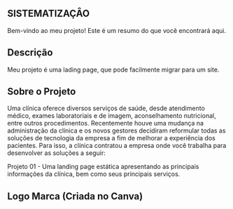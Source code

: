 ## SISTEMATIZAÇÂO

Bem-vindo ao meu projeto! Este é um resumo do que você encontrará aqui.

## Descrição

Meu projeto é uma lading page, que pode facilmente migrar para um site.

## Sobre o Projeto
Uma clínica oferece diversos serviços de saúde, desde atendimento médico, exames laboratoriais e de imagem, aconselhamento nutricional, entre outros procedimentos. Recentemente houve uma mudança na administração da clínica e os novos gestores decidiram reformular todas as soluções de tecnologia da empresa a fim de melhorar a experiência dos pacientes. Para isso, a clínica contratou a empresa onde você trabalha para desenvolver as soluções a seguir:


Projeto 01 - Uma landing page estática apresentando as principais informações da clínica, bem como seus principais serviços.

## Logo Marca (Criada no Canva)  